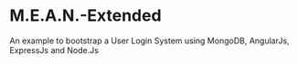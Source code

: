 M.E.A.N.-Extended
=================

An example to bootstrap a User Login System using MongoDB, AngularJs, ExpressJs and Node.Js 
